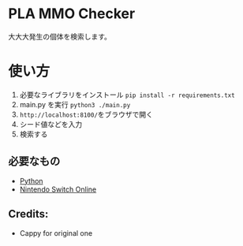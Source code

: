 # PLA MMO Checker
大大大発生の個体を検索します。

# 使い方
1. 必要なライブラリをインストール ``pip install -r requirements.txt``
2. main.py を実行 ``python3 ./main.py``
3. ``http://localhost:8100/``をブラウザで開く
4. シード値などを入力
5. 検索する

## 必要なもの
* [Python](https://www.python.org/downloads/)
* [Nintendo Switch Online](https://www.nintendo.co.jp/hardware/switch/onlineservice/pricing/index.html)

## Credits:
* Cappy for original one
